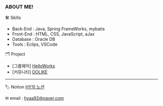 ### ABOUT ME! 

🛠 Skills
- Back-End : Java, Spring FrameWorks, mybatis
- Front-End : HTML, CSS, JavaScript, aJax
- Database : Oracle DB
- Tools : Eclips, VSCode

🗂 Project
- [그룹웨어] [HelloWorks](https://github.com/pastelto/HelloWorks.git)
- [커뮤니티] [DOLIKE](https://github.com/pastelto/DOLIKE.git)

*******

🏷 Notion [HY의 노션](https://ivy-cough-855.notion.site/d0ee1eeb4ef74826b7c6760027e1f961])

✉ email : hyaa92@naver.com
<!--
**KHY0705/KHY0705** is a ✨ _special_ ✨ repository because its `README.md` (this file) appears on your GitHub profile.

Here are some ideas to get you started:

- 🔭 I’m currently working on ...
- 🌱 I’m currently learning ...
- 👯 I’m looking to collaborate on ...
- 🤔 I’m looking for help with ...
- 💬 Ask me about ...
- 📫 How to reach me: ...
- 😄 Pronouns: ...
- ⚡ Fun fact: ...
-->
